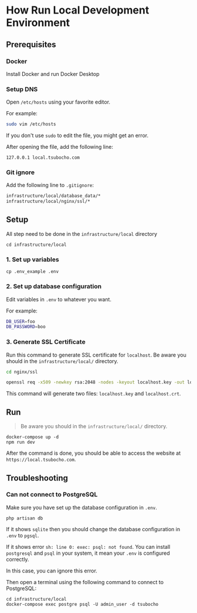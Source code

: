 # How Run Local Development Environment

## Prerequisites

### Docker

Install Docker and run Docker Desktop

### Setup DNS

Open `/etc/hosts` using your favorite editor.

For example:

```bash
sudo vim /etc/hosts
```

If you don't use `sudo` to edit the file, you might get an error.

After opening the file, add the following line:

```
127.0.0.1 local.tsubocho.com
```

### Git ignore

Add the following line to `.gitignore`:

```bash
infrastructure/local/database_data/*
infrastructure/local/nginx/ssl/*
```

## Setup

All step need to be done in the `infrastructure/local` directory

```
cd infrastructure/local
```

### 1. Set up variables

```
cp .env_example .env
```

### 2. Set up database configuration

Edit variables in `.env` to whatever you want.

For example:

```bash
DB_USER=foo
DB_PASSWORD=boo
```

### 3. Generate SSL Certificate

Run this command to generate SSL certificate for `localhost`.
Be aware you should in the `infrastructure/local/` directory.

```bash
cd nginx/ssl

openssl req -x509 -newkey rsa:2048 -nodes -keyout localhost.key -out localhost.crt -days 365 -subj "/C=TW/ST=Taiwan/L=Taipei/O=Company/CN=localhost"
```

This command will generate two files: `localhost.key` and `localhost.crt`.

## Run

> Be aware you should in the `infrastructure/local/` directory.

```
docker-compose up -d
npm run dev
```

After the command is done, you should be able to access the website at `https://local.tsubocho.com`.

## Troubleshooting

### Can not connect to PostgreSQL

Make sure you have set up the database configuration in `.env`.

```
php artisan db
```

If it shows `sqlite` then you should change the database configuration in `.env` to `pgsql`.

If it shows error `sh: line 0: exec: psql: not found`.
You can install `postgresql` and `psql` in your system, it mean your `.env` is configured correctly.

In this case, you can ignore this error.

Then open a terminal using the following command to connect to PostgreSQL:

```
cd infrastructure/local
docker-compose exec postgre psql -U admin_user -d tsubocho
```
